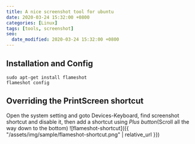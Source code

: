```yaml
---
title: A nice screenshot tool for ubuntu
date: 2020-03-24 15:32:00 +0800
categories: [Linux]
tags: [tools, screenshot]
seo:
  date_modified: 2020-03-24 15:32:00 +0800
---
```


## Installation and Config
```console
sudo apt-get install flameshot
flameshot config
```

## Overriding the PrintScreen shortcut
Open the system setting and goto Devices-Keyboard, find screenshot shortcut and disable it, then add a shortcut using *Plus button*(Scroll all the way down to the bottom)
![flameshot-shortcut]({{ "/assets/img/sample/flameshot-shortcut.png" | relative_url }})
